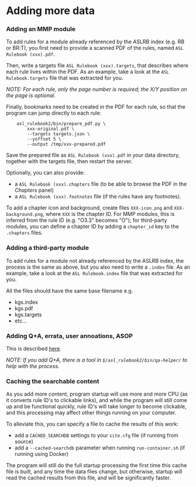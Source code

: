 # Adding more data

### Adding an MMP module

To add rules for a module already referenced by the ASLRB index (e.g. RB or BR:T), you first need to provide a scanned PDF of the rules, named `ASL Rulebook (xxx).pdf`.

Then, write a targets file `ASL Rulebook (xxx).targets`, that describes where each rule lives within the PDF. As an example, take a look at the `ASL Rulebook.targets` file that was extracted for you.

*NOTE: For each rule, only the page number is required; the X/Y position on the page is optional.*

Finally, bookmarks need to be created in the PDF for each rule, so that the program can jump directly to each rule:
```
    asl_rulebook2/bin/prepare_pdf.py \
        xxx-original.pdf \
        --targets targets.json \
        --yoffset 5 \
        --output /tmp/xxx-prepared.pdf
```
Save the prepared file as `ASL Rulebook (xxx).pdf` in your data directory, together with the targets file, then restart the server.

Optionally, you can also provide:
- a `ASL Rulebook (xxx).chapters` file (to be able to browse the PDF in the *Chapters* panel)
- a `ASL Rulebook (xxx).footnotes` file (if the rules have any footnotes).

To add a chapter icon and background, create files `XXX-icon.png` and `XXX-background.png`, where `XXX` is the chapter ID. For MMP modules, this is inferred from the rule ID (e.g. "O3.3" becomes "O"); for third-party modules, you can define a chapter ID by adding a `chapter_id` key to the `.chapters` files.

### Adding a third-party module

To add rules for a module not already referenced by the ASLRB index, the process is the same as above, but you also need to write a `.index` file. As an example, take a look at the `ASL Rulebook.index` file that was extracted for you.

All the files should have the same base filename e.g.
- kgs.index
- kgs.pdf
- kgs.targets
- etc...

### Adding Q+A, errata, user annoations, ASOP

This is described [here](../asl_rulebook2/webapp/tests/fixtures/full/).

*NOTE: If you add Q+A, there is a tool in `$/asl_rulebook2/bin/qa-helper/` to help with the process.*

### Caching the searchable content

As you add more content, program startup will use more and more CPU (as it converts rule ID's to clickable links), and while the program will still come up and be functional quickly, rule ID's will take longer to become clickable, and this processing may affect other things running on your computer.

To alleviate this, you can specify a file to cache the results of this work:
- add a `CACHED_SEARCHDB` settings to your `site.cfg` file (if running from source)
- add a `--cached-searchdb` parameter when running `run-container.sh` (if running using Docker)

The program will still do the full startup processing the first time this cache file is built, and any time the data files change, but otherwise, startup will read the cached results from this file, and will be significantly faster.
